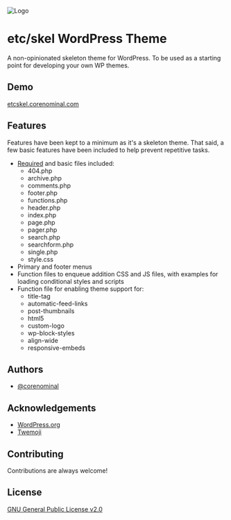 
![Logo](https://etcskel.corenominal.com/wp-content/uploads/2021/09/etcskel-logo-96x96-round-v2.resized.png)

    
# etc/skel WordPress Theme

A non-opinionated skeleton theme for WordPress. 
To be used as a starting point for developing your own WP themes.


## Demo

[etcskel.corenominal.com](https://etcskel.corenominal.com)

  
## Features

Features have been kept to a minimum as it's a skeleton theme. 
That said, a few basic features have been included to help prevent repetitive tasks.

- [Required](https://developer.wordpress.org/themes/release/required-theme-files/) and basic files included:
  - 404.php
  - archive.php
  - comments.php
  - footer.php
  - functions.php
  - header.php
  - index.php
  - page.php
  - pager.php
  - search.php
  - searchform.php
  - single.php
  - style.css
- Primary and footer menus
- Function files to enqueue addition CSS and JS files, with examples for loading conditional styles and scripts
- Function file for enabling theme support for:
  - title-tag
  - automatic-feed-links
  - post-thumbnails
  - html5
  - custom-logo
  - wp-block-styles
  - align-wide
  - responsive-embeds

  
## Authors

- [@corenominal](https://www.github.com/corenominal)

  
## Acknowledgements

 - [WordPress.org](https://wordpress.org)
 - [Twemoji](https://twemoji.twitter.com)


## Contributing

Contributions are always welcome!


  
## License

[GNU General Public License v2.0](https://www.gnu.org/licenses/old-licenses/gpl-2.0.en.html)

  